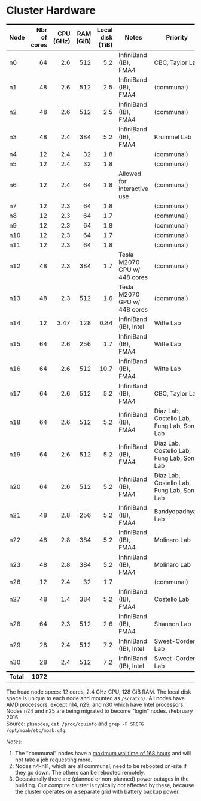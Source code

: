 # Cluster Hardware

Node      | Nbr of cores | CPU (GHz) | RAM (GiB) | Local disk (TiB) | Notes                        | Priority
----------|-------------:|----------:|----------:|-----------------:|------------------------------|-----------
n0        |           64 |      2.6  |       512 |              5.2 | InfiniBand (IB), FMA4        | CBC, Taylor Lab
n1        |           48 |      2.6  |       512 |              2.5 | InfiniBand (IB), FMA4        | (communal)
n2        |           48 |      2.6  |       512 |              2.5 | InfiniBand (IB), FMA4        | (communal)
n3        |           48 |      2.4  |       384 |              5.2 | InfiniBand (IB), FMA4        | Krummel Lab
n4        |           12 |      2.4  |        32 |              1.8 |                              | (communal)
n5        |           12 |      2.4  |        32 |              1.8 |                              | (communal)
n6        |           12 |      2.4  |        64 |              1.8 | Allowed for interactive use  | (communal)
n7        |           12 |      2.3  |        64 |              1.8 |                              | (communal)
n8        |           12 |      2.3  |        64 |              1.7 |                              | (communal)
n9        |           12 |      2.3  |        64 |              1.8 |                              | (communal)
n10       |           12 |      2.3  |        64 |              1.7 |                              | (communal)
n11       |           12 |      2.3  |        64 |              1.8 |                              | (communal)
n12       |           48 |      2.3  |       384 |              1.7 | Tesla M2070 GPU w/ 448 cores | (communal)
n13       |           48 |      2.3  |       512 |              1.6 | Tesla M2070 GPU w/ 448 cores | (communal)
n14       |           12 |      3.47 |       128 |             0.84 | InfiniBand (IB), Intel       | Witte Lab
n15       |           64 |      2.6  |       256 |              1.7 | InfiniBand (IB), FMA4        | Witte Lab
n16       |           64 |      2.6  |       512 |             10.7 | InfiniBand (IB), FMA4        | Witte Lab
n17       |           64 |      2.6  |       512 |              5.2 | InfiniBand (IB), FMA4        | CBC, Taylor Lab
n18       |           64 |      2.6  |       512 |              5.2 | InfiniBand (IB), FMA4        | Diaz Lab, Costello Lab, Fung Lab, Song Lab
n19       |           64 |      2.6  |       512 |              5.2 | InfiniBand (IB), FMA4        | Diaz Lab, Costello Lab, Fung Lab, Song Lab
n20       |           64 |      2.6  |       512 |              5.2 | InfiniBand (IB), FMA4        | Diaz Lab, Costello Lab, Fung Lab, Song Lab
n21       |           48 |      2.8  |       256 |              5.2 | InfiniBand (IB), FMA4        | Bandyopadhyay Lab
n22       |           48 |      2.8  |       384 |              5.2 | InfiniBand (IB), FMA4        | Molinaro Lab
n23       |           48 |      2.8  |       384 |              5.2 | InfiniBand (IB), FMA4        | Molinaro Lab
n26       |           12 |      2.4  |        32 |              1.7 |                              | (communal)
n27       |           48 |      1.4  |       384 |              5.2 | InfiniBand (IB), FMA4        | Costello Lab
n28       |           64 |      2.3  |       512 |              2.6 | InfiniBand (IB), FMA4        | Shannon Lab
n29       |           28 |      2.4  |       512 |              7.2 | InfiniBand (IB), Intel       | Sweet-Cordero Lab
n30       |           28 |      2.4  |       512 |              7.2 | InfiniBand (IB), Intel       | Sweet-Cordero Lab
**Total** |     **1072** |           |           |                  |                              |

The head node specs: 12 cores, 2.4 GHz CPU, 128 GiB RAM.
The local disk space is unique to each node and mounted as `/scratch/`.
All nodes have AMD processors, except n14, n29, and n30 which have Intel processors.
Nodes n24 and n25 are being migrated to become "login" nodes. /February 2016  
Source: `pbsnodes`, `cat /proc/cpuinfo` and `grep -F SRCFG /opt/moab/etc/moab.cfg`.

_Notes_:
1. The "communal" nodes have a [maximum walltime of 168 hours](https://github.com/UCSF-TI/TIPCC-support/issues/52#issuecomment-221402795) and will not take a job requesting more.
2. Nodes n4-n11, which are all communal, need to be rebooted on-site if they go down.  The others can be rebooted remotely.
3. Occasionally there are (planned or non-planned) power outages in the building.  Our compute cluster is typically _not_ affected by these, because the cluster operates on a separate grid with battery backup power.

<style>
table {
  margin-top: 2ex;
  margin-bottom: 2ex;
}
tr:last-child { border-top: 2px solid #000; }
</style>
